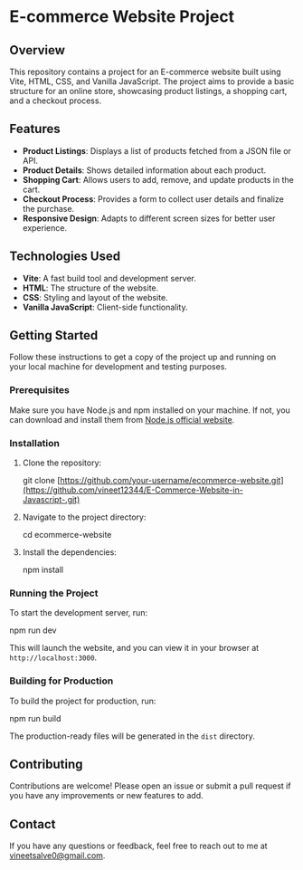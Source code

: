 
# E-commerce Website Project


## Overview

This repository contains a project for an E-commerce website built using Vite, HTML, CSS, and Vanilla JavaScript. The project aims to provide a basic structure for an online store, showcasing product listings, a shopping cart, and a checkout process.

## Features

- **Product Listings**: Displays a list of products fetched from a JSON file or API.
- **Product Details**: Shows detailed information about each product.
- **Shopping Cart**: Allows users to add, remove, and update products in the cart.
- **Checkout Process**: Provides a form to collect user details and finalize the purchase.
- **Responsive Design**: Adapts to different screen sizes for better user experience.

## Technologies Used

- **Vite**: A fast build tool and development server.
- **HTML**: The structure of the website.
- **CSS**: Styling and layout of the website.
- **Vanilla JavaScript**: Client-side functionality.

## Getting Started

Follow these instructions to get a copy of the project up and running on your local machine for development and testing purposes.

### Prerequisites

Make sure you have Node.js and npm installed on your machine. If not, you can download and install them from [Node.js official website](https://nodejs.org/).

### Installation

1. Clone the repository:


   git clone [https://github.com/your-username/ecommerce-website.git](https://github.com/vineet12344/E-Commerce-Website-in-Javascript-.git)


2. Navigate to the project directory:


   cd ecommerce-website


3. Install the dependencies:

 
   npm install


### Running the Project

To start the development server, run:


npm run dev


This will launch the website, and you can view it in your browser at `http://localhost:3000`.

### Building for Production

To build the project for production, run:


npm run build


The production-ready files will be generated in the `dist` directory.

## Contributing

Contributions are welcome! Please open an issue or submit a pull request if you have any improvements or new features to add.

## Contact

If you have any questions or feedback, feel free to reach out to me at [vineetsalve0@gmail.com](mailto:vineetsalve0@gmail.com).
